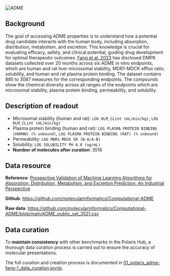 ![ADME](https://storage.googleapis.com/polaris-public/icons/icon_fang.png) 

## Background

The goal of accessing ADME properties is to understand how a potential drug candidate interacts with the human body, including absorption, distribution, metabolism, and excretion. This knowledge is crucial for evaluating efficacy, safety, and clinical potential, guiding drug development for optimal therapeutic outcomes. [Fang et al. 2023](https://doi.org/10.1021/acs.jcim.3c00160) has disclosed DMPK datasets collected over 20 months across six ADME in vitro endpoints, which are human and rat liver microsomal stability, MDR1-MDCK efflux ratio, solubility, and human and rat plasma protein binding. The dataset contains 885 to 3087 measures for the corresponding endpoints. The compounds show the chemical diversity across all ranges of the endpoints which are microsomal stability, plasma protein binding, permeability, and solubility.

## Description of readout
- Microsomal stability (human and rat):  `LOG HLM_CLint (mL/min/kg)`, `LOG RLM_CLint (mL/min/kg)`
- Plasma protein binding (human and rat): `LOG PLASMA PROTEIN BINDING (HUMAN) (% unbound)`, `LOG PLASMA PROTEIN BINDING (RAT) (% unbound)`
- Permeability: `LOG MDR1-MDCK ER (B-A/A-B)`
- Solubility: `LOG SOLUBILITY PH 6.8 (ug/mL)`
- **Number of molecules after curation**: 3516

## Data resource
**Reference**: [Prospective Validation of Machine Learning Algorithms for Absorption, Distribution, Metabolism, and Excretion Prediction: An Industrial Perspective]( https://doi.org/10.1021/acs.jcim.3c00160)

**Github**: https://github.com/molecularinformatics/Computational-ADME

**Raw data**: https://github.com/molecularinformatics/Computational-ADME/blob/main/ADME_public_set_3521.csv 

## Data curation
To **maintain consistency** with other benchmarks in the Polaris Hub, a thorough data curation process is carried out to ensure the accuracy of molecular presentations.

The full curation and creation process is documented in [01_polaris_adme-fang-1_data_curation.ipynb](https://github.com/polaris-hub/polaris-recipes/org-Biogen/fang2023_ADME/01_polaris_adme-fang-1_data_curation.ipynb).
